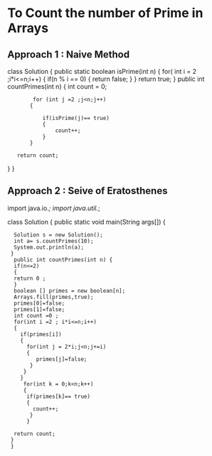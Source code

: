 # To Count the number of Prime in Arrays

## Approach 1 : Naive Method

class Solution {
    public  static  boolean isPrime(int n)
    {
      for( int i = 2 ;i*i<=n;i++)
      {
          if(n % i == 0)
          {
              return false;
          }
      }
      return true;
    }
    public int countPrimes(int n) {
        int count = 0;
        
            for (int j =2 ;j<n;j++)
           {
               
               if(isPrime(j)== true)
               {
                   count++;
               } 
           }
       
       return count;
}
}

## Approach 2 : Seive of Eratosthenes

import java.io.*;
import java.util.*;

 class Solution {
      public static void main(String args[])
      {
      
      Solution s = new Solution();
      int a= s.countPrimes(10);
      System.out.println(a);
     }
      public int countPrimes(int n) {
      if(n<=2)
      {
      return 0 ;
      }  
      boolean [] primes = new boolean[n];
      Arrays.fill(primes,true);
      primes[0]=false;
      primes[1]=false;
      int count =0 ;
      for(int i =2 ; i*i<=n;i++)
      {
        if(primes[i])
        {
          for(int j = 2*i;j<n;j+=i)
          {
             primes[j]=false;
           }
         } 
        }
         for(int k = 0;k<n;k++)
         { 
          if(primes[k]== true)
          {
            count++;
           }
          }
        
      return count;     
     }
     }
